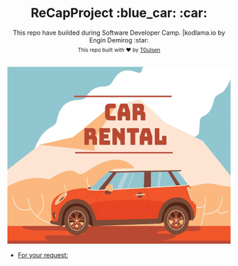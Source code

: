 <h1 align="center"> ReCapProject :blue_car:  :car: </h1>
 
<div align="center"> This repo have builded during Software Developer Camp. |kodlama.io by Engin Demirog  :star: <br> </div> 


<div align="center">
  <sub>This repo built with ❤︎ by
    <a href="https://github.com/TGulsen">TGulsen</a> 
    </a>
  </sub>
</div>

<br /> 
<p align="center"> <img src="https://github.com/TGulsen/ReCapProject/blob/master/defaultImage.jpg" width="600" height="400"> </p>

- [For your request: ](https://github.com/TGulsen) 







